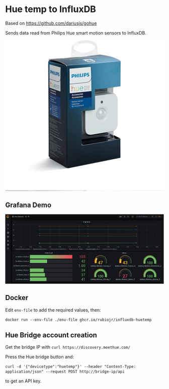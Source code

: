 # Hue temp to InfluxDB

Based on https://github.com/dariusjs/gohue

Sends data read from Philips Hue smart motion sensors to InfluxDB.

![](images/sensor.jpg)


## Grafana Demo

![](images/grafana.png)

## Docker

Edit `env-file` to add the required values, then:

```
docker run --env-file ./env-file ghcr.io/rubiojr/influxdb-huetemp
```

## Hue Bridge account creation

Get the bridge IP with `curl https://discovery.meethue.com/`

Press the Hue bridge button and:

```
curl -d '{"devicetype":"huetemp"}' --header "Content-Type: application/json" --request POST http://bridge-ip/api
```

to get an API key.
